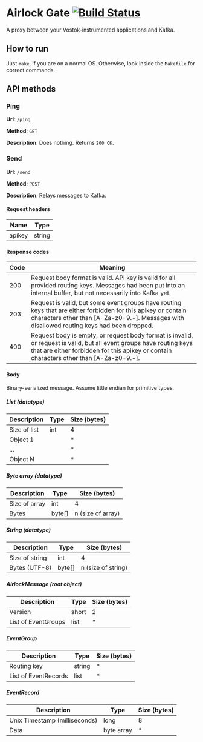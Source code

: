 # Airlock Gate [![Build Status](https://travis-ci.org/vostok-project/airlock.svg?branch=master)](https://travis-ci.org/vostok-project/airlock)

A proxy between your Vostok-instrumented applications and Kafka.

## How to run

Just `make`, if you are on a normal OS. Otherwise, look inside the `Makefile` for correct commands.

## API methods

### Ping

**Url**: `/ping`

**Method**: `GET`

**Description**: Does nothing. Returns `200 OK`.

### Send

**Url**: `/send`

**Method**: `POST`

**Description**: Relays messages to Kafka.

#### Request headers

Name   | Type
-------|-------
apikey | string

#### Response codes

Code | Meaning
-----|--------
200  | Request body format is valid. API key is valid for all provided routing keys. Messages had been put into an internal buffer, but not necessarily into Kafka yet.
203  | Request is valid, but some event groups have routing keys that are either forbidden for this apikey or contain characters other than [A-Za-z0-9.-]. Messages with disallowed routing keys had been dropped.
400  | Request body is empty, or request body format is invalid, or request is valid, but all event groups have routing keys that are either forbidden for this apikey or contain characters other than [A-Za-z0-9.-].

#### Body

Binary-serialized message. Assume little endian for primitive types.

##### List *(datatype)*

Description  | Type  | Size (bytes)
-------------|-------|-------------
Size of list | int   | 4
Object 1     |       | *
...          |       | *
Object N     |       | *

##### Byte array *(datatype)*

Description        | Type   | Size (bytes)
-------------------|--------|-------------
Size of array      | int    | 4
Bytes              | byte[] | n (size of array)

##### String *(datatype)*

Description        | Type   | Size (bytes)
-------------------|--------|-------------
Size of string     | int    | 4
Bytes (UTF-8)      | byte[] | n (size of string)

##### AirlockMessage *(root object)*

Description         | Type  | Size (bytes)
--------------------|-------|-------------
Version             | short | 2
List of EventGroups | list  | *

##### EventGroup

Description          | Type   | Size (bytes)
---------------------|--------|-------------
Routing key          | string | *
List of EventRecords | list   | *

##### EventRecord

Description                   | Type       | Size (bytes)
------------------------------|------------|-------------
Unix Timestamp (milliseconds) | long       | 8
Data                          | byte array | *

